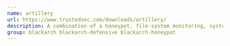 ```yaml
---
name: artillery
url: https://www.trustedsec.com/downloads/artillery/
description: A combination of a honeypot, file-system monitoring, system hardening, and overall health of a server to create a comprehensive way to secure a system.
group: blackarch blackarch-defensive blackarch-honeypot
---
```

